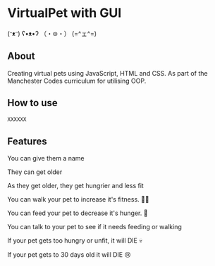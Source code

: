 # VirtualPet with GUI

(ᵔᴥᵔ) ʕ•ᴥ•ʔ （・⊝・） (=^ェ^=) 

## About

Creating virtual pets using JavaScript, HTML and CSS. 
As part of the Manchester Codes curriculum for utilising OOP.

## How to use


```bash
XXXXXX
```

## Features

You can give them a name

They can get older 

As they get older, they get hungrier and less fit

You can walk your pet to increase it's fitness. 🏃‍♂️

You can feed your pet to decrease it's hunger. 🍕

You can talk to your pet to see if it needs feeding or walking

If your pet gets too hungry or unfit, it will DIE 💀

If your pet gets to 30 days old it will DIE 😢
